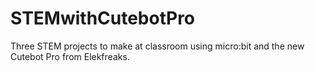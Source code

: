 # STEMwithCutebotPro
Three STEM projects to make at classroom using micro:bit and the new Cutebot Pro from Elekfreaks.
